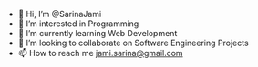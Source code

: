 - 👋 Hi, I’m @SarinaJami
- 👀 I’m interested in Programming
- 🌱 I’m currently learning Web Development
- 💞️ I’m looking to collaborate on Software Engineering Projects
- 📫 How to reach me jami.sarina@gmail.com

<!---
SarinaJami/SarinaJami is a ✨ special ✨ repository because its `README.md` (this file) appears on your GitHub profile.
You can click the Preview link to take a look at your changes.
--->
